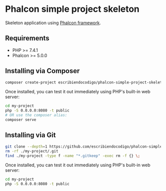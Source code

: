 # Phalcon simple project skeleton

Skeleton application using  [Phalcon framework](https://phalcon.io).

## Requirements

- PHP >= 7.4.1
- Phalcon >= 5.0.0

## Installing via Composer

```bash
composer create-project escribiendocodigo/phalcon-simple-project-skeleton my-project
```
Once installed, you can test it out immediately using PHP's built-in web server:

```bash
cd my-project
php -S 0.0.0.0:8080 -t public
# OR use the composer alias:
composer serve
```

## Installing via Git

```bash
git clone --depth=1 https://github.com/escribiendocodigo/phalcon-simple-project-skeleton my-project
rm -rf ./my-project/.git
find ./my-project -type f -name "*.gitkeep" -exec rm -f {} \;
```

Once installed, you can test it out immediately using PHP's built-in web server:

```bash
cd my-project
php -S 0.0.0.0:8080 -t public
```